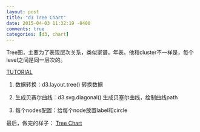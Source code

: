 ```yaml
---
layout: post
title: "d3 Tree Chart"
date: 2015-04-03 11:32:19 -0400
comments: true
categories: [d3, chart]
---
```


Tree图，主要为了表现层次关系，类似家谱，年表。他和cluster不一样是，每个level之间是同一层次的。  


[TUTORIAL](http://www.ourd3js.com/wordpress/?p=254)

1.  数据转换：d3.layout.tree() 转换数据  

2.  生成贝赛尔曲线：d3.svg.diagonal() 生成贝塞尔曲线，绘制曲线path  

3.  每个nodes配置：给每个node放置label和circle


最后，做完的样子：
[Tree Chart](http://jsfiddle.net/windse7en/1db9npha/)


